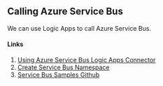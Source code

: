 ## Calling Azure Service Bus

We can use Logic Apps to call Azure Service Bus.

#### Links

1. [Using Azure Service Bus Logic Apps Connector](https://docs.microsoft.com/en-us/azure/connectors/connectors-create-api-servicebus)
1. [Create Service Bus Namespace](https://docs.microsoft.com/en-us/azure/service-bus-messaging/service-bus-create-namespace-portal)
1. [Service Bus Samples Github](https://github.com/Azure/azure-service-bus/tree/master/samples)